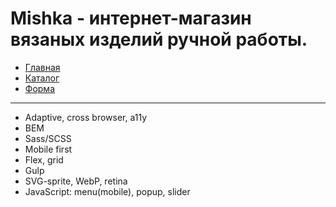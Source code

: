# **Mishka** - интернет-магазин вязаных изделий ручной работы.
- [Главная](https://swampdiver.github.io/Mishka/)
- [Каталог](https://swampdiver.github.io/Mishka/catalog.html)
- [Форма](https://swampdiver.github.io/Mishka/form.html)
***
- Adaptive, cross browser, a11y
- BEM
- Sass/SCSS
- Mobile first
- Flex, grid
- Gulp
- SVG-sprite, WebP, retina
- JavaScript: menu(mobile), popup, slider
